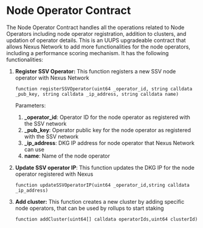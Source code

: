 # Node Operator Contract

The Node Operator Contract handles all the operations related to Node Operators including node operator registration, addition to clusters, and updation of operator details. This is an UUPS upgradeable contract that allows Nexus Network to add more functionalities for the node operators, including a performance scoring mechanism. It has the following functionalities:

1.  **Register SSV Operator:** This function registers a new SSV node operator with Nexus Network

    ```solidity
    function registerSSVOperator(uint64 _operator_id, string calldata _pub_key, string calldata _ip_address, string calldata name)
    ```

    Parameters:

    1. **\_operator\_id**: Operator ID for the node operator as registered with the SSV network
    2. **\_pub\_key**: Operator public key for the node operator as registered with the SSV network
    3. **\_ip\_address**: DKG IP address for node operator that Nexus Network can use
    4. **name**: Name of the node operator
2.  **Update SSV operator IP**: This function updates the DKG IP for the node operator registered with Nexus

    ```solidity
    function updateSSVOperatorIP(uint64 _operator_id,string calldata _ip_address)
    ```
3.  **Add cluster:** This function creates a new cluster by adding specific node operators, that can be used by rollups to start staking

    ```solidity
    function addCluster(uint64[] calldata operatorIds,uint64 clusterId)
    ```
